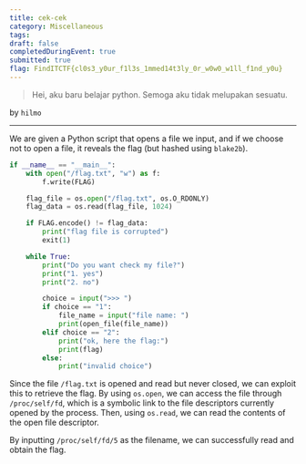 ```yaml
---
title: cek-cek
category: Miscellaneous
tags: 
draft: false
completedDuringEvent: true
submitted: true
flag: FindITCTF{cl0s3_y0ur_f1l3s_1mmed14t3ly_0r_w0w0_w1ll_f1nd_y0u}
---
```

> Hei, aku baru belajar python. Semoga aku tidak melupakan sesuatu.

by `hilmo`

---

We are given a Python script that opens a file we input, and if we choose not to open a file, it reveals the flag (but hashed using `blake2b`).

```py
if __name__ == "__main__":
    with open("/flag.txt", "w") as f:
        f.write(FLAG)

    flag_file = os.open("/flag.txt", os.O_RDONLY)
    flag_data = os.read(flag_file, 1024)

    if FLAG.encode() != flag_data:
        print("flag file is corrupted")
        exit(1)

    while True:
        print("Do you want check my file?")
        print("1. yes")
        print("2. no")

        choice = input(">>> ")
        if choice == "1":
            file_name = input("file name: ")
            print(open_file(file_name))
        elif choice == "2":
            print("ok, here the flag:")
            print(flag)
        else:
            print("invalid choice")
```

Since the file `/flag.txt` is opened and read but never closed, we can exploit this to retrieve the flag. By using `os.open`, we can access the file through `/proc/self/fd`, which is a symbolic link to the file descriptors currently opened by the process. Then, using `os.read`, we can read the contents of the open file descriptor.

By inputting `/proc/self/fd/5` as the filename, we can successfully read and obtain the flag.
